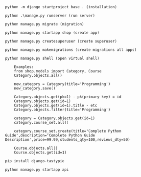     python -m django startproject base . (installation)
    
    python .\manage.py runserver (run server)

    python manage.py migrate (migration)

    python manage.py startapp shop (create app)

    python manage.py createsuperuser (create superuser)

    python manage.py makemigrations (create migrations all apps)

    python manage.py shell (open virtual shell)

        Examples:
        from shop.models import Category, Course
        Category.objects.all()

        new_category = Category(title='Programming')
        new_category.save()

        Category.objects.get(pk=1) - pk(primary key) = id
        Category.objects.get(id=1)
        Category.objects.get(id=1).title - etc
        Category.objects.filter(title='Programming')

        category = Category.objects.get(id=1)
        category.course_set.all()

        category.course_set.create(title='Complete Python Guide',description='Complete Python Guide Description',price=99.99,students_qty=100,reviews_dty=50)
        
        Course.objects.all()
        Course.objects.get(id=1)

    pip install django-tastypie

    python manage.py startapp api

